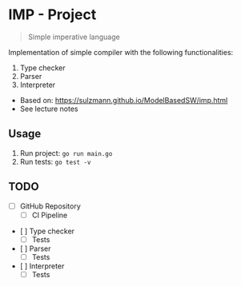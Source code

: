 # IMP - Project

> Simple imperative language

Implementation of simple compiler with the following functionalities:

1. Type checker
2. Parser
3. Interpreter

- Based on: https://sulzmann.github.io/ModelBasedSW/imp.html
- See lecture notes

## Usage

1. Run project: `go run main.go`
2. Run tests: `go test -v`

## TODO

- [ ] GitHub Repository
  - [ ] CI Pipeline
- [ ] Type checker
  - [ ] Tests
- [ ] Parser
  - [ ] Tests
- [ ] Interpreter
  - [ ] Tests
